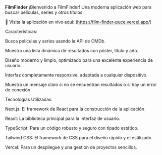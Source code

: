 **FilmFinder**
¡Bienvenido a FilmFinder! Una moderna aplicación web para buscar películas, series y otros títulos.

🚀 Visita la aplicación en vivo aquí: (https://film-finder-puce.vercel.app/)

Características:


  Busca películas y series usando la API de OMDb.

  Muestra una lista dinámica de resultados con póster, título y año.

  Diseño moderno y limpio, optimizado para una excelente experiencia de usuario.
  
  Interfaz completamente responsive, adaptada a cualquier dispositivo.

  Muestra un mensaje claro si no se encuentran resultados o si hay un error de conexión.

Tecnologías Utilizadas:


  Next.js: El framework de React para la construcción de la aplicación.

  React: La biblioteca principal para la interfaz de usuario.

  TypeScript: Para un código robusto y seguro con tipado estático.

  Tailwind CSS: El framework de CSS para el diseño rápido y el estilizado.

  Vercel: Para un despliegue y una gestión de proyectos sencillos.
